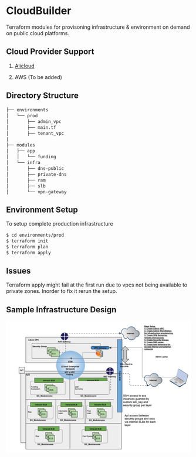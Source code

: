 # CloudBuilder

Terraform modules for provisoning infrastructure & environment on demand on public cloud platforms. 

## Cloud Provider Support 


1. [Alicloud](https://www.terraform.io/docs/providers/alicloud/index.html)

2. AWS (To be added)


## Directory Structure

	├── environments
	│   └── prod
	│       ├── admin_vpc
	│       ├── main.tf
	│       ├── tenant_vpc
	|
	├── modules
	│   ├── app
	│   │   └── funding
	│   └── infra
	│       ├── dns-public
	│       ├── private-dns
	│       ├── ram
	│       ├── slb
	│       └── vpn-gateway


## Environment Setup

To setup complete production infrastructure 

	$ cd environments/prod
	$ terraform init
	$ terraform plan
	$ terraform apply

## Issues
 
Terraform apply might fail at the first run due to vpcs not being available to private zones. Inorder to fix it rerun the setup.


## Sample Infrastructure Design


![Cloud_EOD.jpg](Cloud_EOD.jpg)
